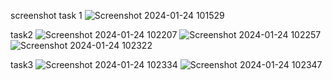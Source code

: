 screenshot 
task 1
![Screenshot 2024-01-24 101529](https://github.com/dhanrajpimple/TMD-TASK/assets/86459893/c511f879-a997-46dc-9a69-5350f6d0c6b9)

task2
![Screenshot 2024-01-24 102207](https://github.com/dhanrajpimple/TMD-TASK/assets/86459893/47c91c54-87aa-4fd7-8299-aecd6156783c)
![Screenshot 2024-01-24 102257](https://github.com/dhanrajpimple/TMD-TASK/assets/86459893/8897b275-b906-4e86-ad13-9f3899c22011)
![Screenshot 2024-01-24 102322](https://github.com/dhanrajpimple/TMD-TASK/assets/86459893/92c9f213-27ad-4914-acf0-a3e06a4d8e38)







task3
![Screenshot 2024-01-24 102334](https://github.com/dhanrajpimple/TMD-TASK/assets/86459893/896bf443-3f94-4c1b-8778-830369d8e014)
![Screenshot 2024-01-24 102347](https://github.com/dhanrajpimple/TMD-TASK/assets/86459893/20e6fb52-76e9-4a23-adaa-a68d654f507c)

